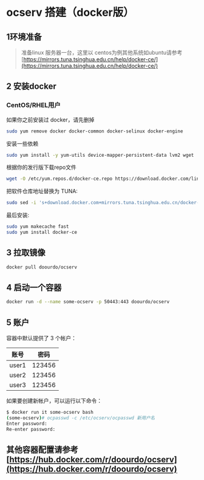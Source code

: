 # ocserv 搭建（docker版）
## 1环境准备
>  准备linux 服务器一台，这里以 centos为例其他系统如ubuntu请参考[https://mirrors.tuna.tsinghua.edu.cn/help/docker-ce/](https://mirrors.tuna.tsinghua.edu.cn/help/docker-ce/)
## 2 安装docker

### CentOS/RHEL用户

如果你之前安装过 docker，请先删掉

```bash
sudo yum remove docker docker-common docker-selinux docker-engine
```

安装一些依赖

```bash
sudo yum install -y yum-utils device-mapper-persistent-data lvm2 wget
```

根据你的发行版下载repo文件

```bash
wget -O /etc/yum.repos.d/docker-ce.repo https://download.docker.com/linux/centos/docker-ce.repo
```

把软件仓库地址替换为 TUNA:

```bash
sudo sed -i 's+download.docker.com+mirrors.tuna.tsinghua.edu.cn/docker-ce+' /etc/yum.repos.d/docker-ce.repo
```

最后安装:

```bash
sudo yum makecache fast
sudo yum install docker-ce
```



## 3 拉取镜像

```bash
docker pull doourdo/ocserv 
```

##  4 启动一个容器

```bash
docker run -d --name some-ocserv -p 50443:443 doourdo/ocserv
```

## 5 账户

容器中默认提供了 3 个帐户：

| 账号  | 密码   |
| ----- | ------ |
| user1 | 123456 |
| user2 | 123456 |
| user3 | 123456 |

如果要创建新帐户，可以运行以下命令：

```bash
$ docker run it some-ocserv bash
(some-ocserv)# ocpasswd -c /etc/ocserv/ocpasswd 新用户名
Enter password:
Re-enter password:
```

## 其他容器配置请参考[https://hub.docker.com/r/doourdo/ocserv](https://hub.docker.com/r/doourdo/ocserv)
